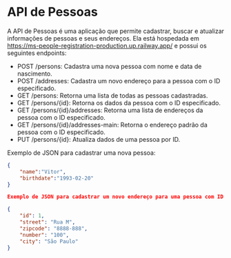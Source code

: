 # API de Pessoas

A API de Pessoas é uma aplicação que permite cadastrar, buscar e atualizar informações de pessoas e seus endereços. Ela está hospedada em https://ms-people-registration-production.up.railway.app/ e possui os seguintes endpoints:

- POST /persons: Cadastra uma nova pessoa com nome e data de nascimento.
- POST /addresses: Cadastra um novo endereço para a pessoa com o ID especificado.
- GET /persons: Retorna uma lista de todas as pessoas cadastradas.
- GET /persons/{id}: Retorna os dados da pessoa com o ID especificado.
- GET /persons/{id}/addresses: Retorna uma lista de endereços da pessoa com o ID especificado.
- GET /persons/{id}/addresses-main: Retorna o endereço padrão da pessoa com o ID especificado.
- PUT /persons/{id}: Atualiza dados de uma pessoa por ID.

Exemplo de JSON para cadastrar uma nova pessoa:

```json
{
    "name":"Vitor",
    "birthdate":"1993-02-20"
}

Exemplo de JSON para cadastrar um novo endereço para uma pessoa com ID 1:

{
    "id": 1,
    "street": "Rua M",
    "zipcode": "8888-888",
    "number": "100",
    "city": "São Paulo"
}

